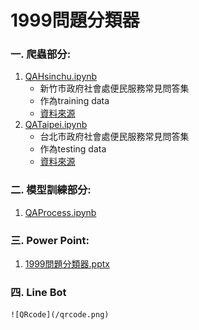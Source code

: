 # 1999問題分類器

### 一. 爬蟲部分: 
1. [QAHsinchu.ipynb](https://github.com/GoatWang/HsinchuHackthon_QA1999_ClassifierTraining/blob/master/QAHsinchu.ipynb)
    * 新竹市政府社會處便民服務常見問答集 
    * 作為training data
    * [資料來源](http://society.hccg.gov.tw/society/ch/home.jsp?id=202&parentpath=&mcustomize=qanda_view.jsp&toolsflag=Y&dataserno=201404090005&t=QandA&mserno=201601300131)
2. [QATaipei.ipynb](https://github.com/GoatWang/HsinchuHackthon_QA1999_ClassifierTraining/blob/master/QATaipei.ipynb)
    * 台北市政府社會處便民服務常見問答集 
    * 作為testing data
    * [資料來源](http://www.dosw.gov.taipei/lp.asp?ctNode=22120&CtUnit=10403&BaseDSD=69&mp=107001)
    
### 二. 模型訓練部分:
1. [QAProcess.ipynb](https://github.com/GoatWang/HsinchuHackthon_QA1999_ClassifierTraining/blob/master/QAProcess.ipynb)

### 三. Power Point:
1. [1999問題分類器.pptx](https://github.com/GoatWang/HsinchuHackthon_QA1999_ClassifierTraining/blob/master/1999%E5%95%8F%E9%A1%8C%E5%88%86%E9%A1%9E%E5%99%A8.pptx)

### 四. Line Bot
    ![QRcode](/qrcode.png)
